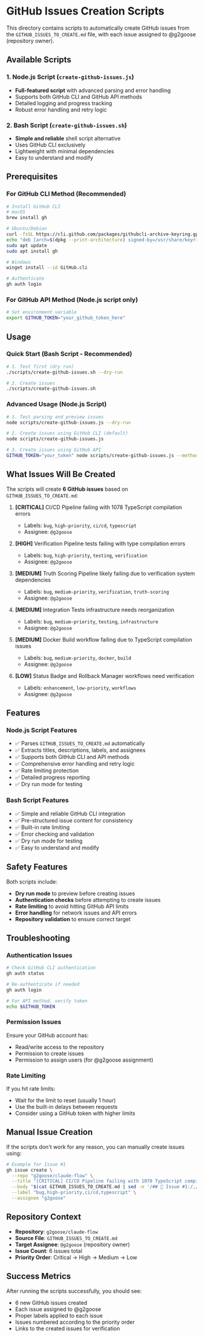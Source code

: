 # GitHub Issues Creation Scripts

This directory contains scripts to automatically create GitHub issues from the `GITHUB_ISSUES_TO_CREATE.md` file, with each issue assigned to @g2goose (repository owner).

## Available Scripts

### 1. Node.js Script (`create-github-issues.js`)
- **Full-featured script** with advanced parsing and error handling
- Supports both GitHub CLI and GitHub API methods
- Detailed logging and progress tracking
- Robust error handling and retry logic

### 2. Bash Script (`create-github-issues.sh`)
- **Simple and reliable** shell script alternative
- Uses GitHub CLI exclusively
- Lightweight with minimal dependencies
- Easy to understand and modify

## Prerequisites

### For GitHub CLI Method (Recommended)
```bash
# Install GitHub CLI
# macOS
brew install gh

# Ubuntu/Debian
curl -fsSL https://cli.github.com/packages/githubcli-archive-keyring.gpg | sudo dd of=/usr/share/keyrings/githubcli-archive-keyring.gpg
echo "deb [arch=$(dpkg --print-architecture) signed-by=/usr/share/keyrings/githubcli-archive-keyring.gpg] https://cli.github.com/packages stable main" | sudo tee /etc/apt/sources.list.d/github-cli.list > /dev/null
sudo apt update
sudo apt install gh

# Windows
winget install --id GitHub.cli

# Authenticate
gh auth login
```

### For GitHub API Method (Node.js script only)
```bash
# Set environment variable
export GITHUB_TOKEN="your_github_token_here"
```

## Usage

### Quick Start (Bash Script - Recommended)
```bash
# 1. Test first (dry run)
./scripts/create-github-issues.sh --dry-run

# 2. Create issues
./scripts/create-github-issues.sh
```

### Advanced Usage (Node.js Script)
```bash
# 1. Test parsing and preview issues
node scripts/create-github-issues.js --dry-run

# 2. Create issues using GitHub CLI (default)
node scripts/create-github-issues.js

# 3. Create issues using GitHub API
GITHUB_TOKEN="your_token" node scripts/create-github-issues.js --method=api
```

## What Issues Will Be Created

The scripts will create **6 GitHub issues** based on `GITHUB_ISSUES_TO_CREATE.md`:

1. **[CRITICAL]** CI/CD Pipeline failing with 1078 TypeScript compilation errors
   - Labels: `bug`, `high-priority`, `ci/cd`, `typescript`
   - Assignee: `@g2goose`

2. **[HIGH]** Verification Pipeline tests failing with type compilation errors
   - Labels: `bug`, `high-priority`, `testing`, `verification`
   - Assignee: `@g2goose`

3. **[MEDIUM]** Truth Scoring Pipeline likely failing due to verification system dependencies
   - Labels: `bug`, `medium-priority`, `verification`, `truth-scoring`
   - Assignee: `@g2goose`

4. **[MEDIUM]** Integration Tests infrastructure needs reorganization
   - Labels: `bug`, `medium-priority`, `testing`, `infrastructure`
   - Assignee: `@g2goose`

5. **[MEDIUM]** Docker Build workflow failing due to TypeScript compilation issues
   - Labels: `bug`, `medium-priority`, `docker`, `build`
   - Assignee: `@g2goose`

6. **[LOW]** Status Badge and Rollback Manager workflows need verification
   - Labels: `enhancement`, `low-priority`, `workflows`
   - Assignee: `@g2goose`

## Features

### Node.js Script Features
- ✅ Parses `GITHUB_ISSUES_TO_CREATE.md` automatically
- ✅ Extracts titles, descriptions, labels, and assignees
- ✅ Supports both GitHub CLI and API methods
- ✅ Comprehensive error handling and retry logic
- ✅ Rate limiting protection
- ✅ Detailed progress reporting
- ✅ Dry run mode for testing

### Bash Script Features
- ✅ Simple and reliable GitHub CLI integration
- ✅ Pre-structured issue content for consistency
- ✅ Built-in rate limiting
- ✅ Error checking and validation
- ✅ Dry run mode for testing
- ✅ Easy to understand and modify

## Safety Features

Both scripts include:
- **Dry run mode** to preview before creating issues
- **Authentication checks** before attempting to create issues
- **Rate limiting** to avoid hitting GitHub API limits
- **Error handling** for network issues and API errors
- **Repository validation** to ensure correct target

## Troubleshooting

### Authentication Issues
```bash
# Check GitHub CLI authentication
gh auth status

# Re-authenticate if needed
gh auth login

# For API method, verify token
echo $GITHUB_TOKEN
```

### Permission Issues
Ensure your GitHub account has:
- Read/write access to the repository
- Permission to create issues
- Permission to assign users (for @g2goose assignment)

### Rate Limiting
If you hit rate limits:
- Wait for the limit to reset (usually 1 hour)
- Use the built-in delays between requests
- Consider using a GitHub token with higher limits

## Manual Issue Creation

If the scripts don't work for any reason, you can manually create issues using:

```bash
# Example for Issue #1
gh issue create \
  --repo "g2goose/claude-flow" \
  --title "[CRITICAL] CI/CD Pipeline failing with 1078 TypeScript compilation errors" \
  --body "$(cat GITHUB_ISSUES_TO_CREATE.md | sed -n '/## 🔴 Issue #1:/,/## 🔴 Issue #2:/p' | head -n -1)" \
  --label "bug,high-priority,ci/cd,typescript" \
  --assignee "g2goose"
```

## Repository Context

- **Repository**: `g2goose/claude-flow`
- **Source File**: `GITHUB_ISSUES_TO_CREATE.md`
- **Target Assignee**: `@g2goose` (repository owner)
- **Issue Count**: 6 issues total
- **Priority Order**: Critical → High → Medium → Low

## Success Metrics

After running the scripts successfully, you should see:
- 6 new GitHub issues created
- Each issue assigned to @g2goose
- Proper labels applied to each issue
- Issues numbered according to the priority order
- Links to the created issues for verification